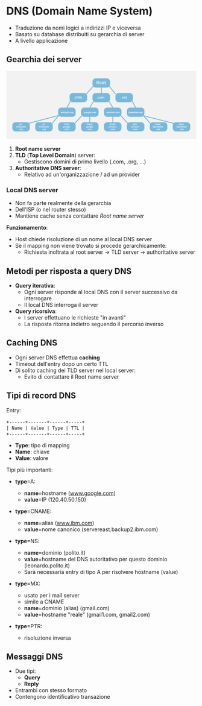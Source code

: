 # DNS (Domain Name System)

* Traduzione da nomi logici a indirizzi IP e viceversa
* Basato su database distribuiti su gerarchia di server
* A livello applicazione

## Gearchia dei server
![DNS](img/dns.webp)
1. **Root name server**
1. **TLD** (**Top Level Domain**) server:
	* Gestiscono domini di primo livello (.com, .org, ...)
1. **Authoritative DNS server**:
	* Relativo ad un'organizzazione / ad un provider

### Local DNS server
* Non fa parte realmente della gerarchia
* Dell'ISP (o nel router stesso)
* Mantiene cache senza contattare *Root name server*

**Funzionamento**:
* Host chiede risoluzione di un nome al local DNS server
* Se il mapping non viene trovato si procede gerarchicamente:
	* Richiesta inoltrata al root server -> TLD server -> authoritative server

## Metodi per risposta a query DNS
* **Query iterativa**:
	* Ogni server risponde al local DNS con il server successivo da interrogare
	* Il local DNS interroga il server
* **Query ricorsiva**:
	* I server effettuano le richieste "in avanti"
	* La risposta ritorna indietro seguendo il percorso inverso

## Caching DNS
* Ogni server DNS effettua **caching**
* Timeout dell'entry dopo un certo TTL
* Di solito caching dei TLD server nel local server:
	* Evito di contattare il Root name server

## Tipi di record DNS
Entry:
```
+------+-------+------+-----+
| Name | Value | Type | TTL |
+------+-------+------+-----+
```
* **Type**: tipo di mapping
* **Name**: chiave
* **Value**: valore

Tipi più importanti:

* **type**=A:
	* **name**=hostname (www.google.com)
	* **value**=IP (120.40.50.150)

* **type**=CNAME:
	* **name**=alias (www.ibm.com)
	* **value**=nome canonico (servereast.backup2.ibm.com)

* **type**=NS:
	* **name**=dominio (polito.it)
	* **value**=hostname del DNS autoritativo per questo dominio (leonardo.polito.it)
	* Sarà necessaria entry di tipo A per risolvere hostname (value)

* **type**=MX:
	* usato per i mail server
	* simile a CNAME
	* **name**=dominio (alias) (gmail.com)
	* **value**=hostname "reale" (gmail1.com, gmail2.com)

* **type**=PTR:
	* risoluzione inversa

## Messaggi DNS
* Due tipi:
	* **Query**
	* **Reply**
* Entrambi con stesso formato
* Contengono identificativo transazione
